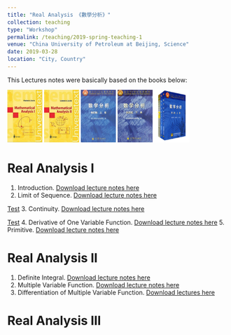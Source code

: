 ```yaml
---
title: "Real Analysis 《數學分析》"
collection: teaching
type: "Workshop"
permalink: /teaching/2019-spring-teaching-1
venue: "China University of Petroleum at Beijing, Science"
date: 2019-03-28
location: "City, Country"
---
```


This Lectures notes were basically based on the books below:

<img src="../images/zorich1.png" width = "80" height = "120">
<img src="../images/zorich2.png" width = "80" height = "120">
<img src="../images/huadongtext1.png" width = "80" height = "120">
<img src="../images/huadongtext2.png" width = "80" height = "120">
<img src="../images/fudantext.png" width = "80" height = "120">


Real Analysis I
======
1. Introduction.
[Download lecture notes here](http://wuguoning.github.io/files/introduction.pdf)
2. Limit of Sequence.
[Download lecture notes here](http://wuguoning.github.io/files/limits.pdf)

[Test](http://wuguoning.github.io/files/ch1.pdf)
3. Continuity.
[Download lecture notes here](http://wuguoning.github.io/files/continuity.pdf)

[Test](http://wuguoning.github.io/files/ch2.pdf)
4. Derivative of One Variable Function.
[Download lecture notes here](http://wuguoning.github.io/files/derivative.pdf)
5. Primitive.
[Download lecture notes here](http://wuguoning.github.io/files/primitive.pdf)

Real Analysis II
======
1. Definite Integral.
[Download lecture notes here](http://wuguoning.github.io/files/integral.pdf)
2. Multiple Variable Function.
[Download lecture notes here](http://wuguoning.github.io/files/mul_var_fun.pdf)
2. Differentiation of Multiple Variable Function.
[Download lectures here](http://wuguoning.github.io/files/diff_multi_var.pdf)

Real Analysis III
======


